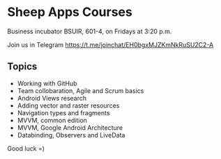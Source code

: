 # Sheep Apps Courses

Business incubator BSUIR, 601-4, on Fridays at 3:20 p.m.

Join us in Telegram https://t.me/joinchat/EH0bgxMJZKmNkRuSU2C2-A


## Topics
- Working with GitHub
- Team collobaration, Agile and Scrum basics
- Android Views research
- Adding vector and raster resources
- Navigation types and fragments
- MVVM, common edition
- MVVM, Google Android Architecture
- Databinding, Observers and LiveData

Good luck =)
